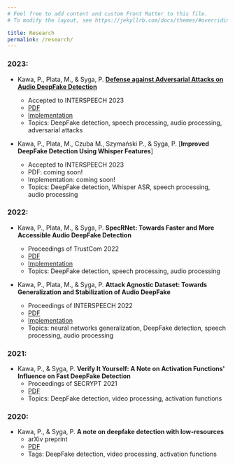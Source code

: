 ```yaml
---
# Feel free to add content and custom Front Matter to this file.
# To modify the layout, see https://jekyllrb.com/docs/themes/#overriding-theme-defaults

title: Research
permalink: /research/
---
```


### 2023:
* Kawa, P., Plata, M., & Syga, P. [**Defense against Adversarial Attacks on Audio DeepFake Detection**](papers/adversarial_attacks.html)
  * Accepted to INTERSPEECH 2023
  * [PDF](https://arxiv.org/abs/2212.14597)
  * [Implementation](https://github.com/piotrkawa/audio-deepfake-adversarial-attacks)
  * Topics: DeepFake detection, speech processing, audio processing, adversarial attacks

* Kawa, P., Plata, M., Czuba M., Szymański P., & Syga, P. [**Improved DeepFake Detection Using Whisper Features**]
  * Accepted to INTERSPEECH 2023
  * PDF: coming soon!
  * Implementation: coming soon!
  * Topics: DeepFake detection, Whisper ASR, speech processing, audio processing

### 2022:

* Kawa, P., Plata, M., & Syga, P. **SpecRNet: Towards Faster and More Accessible Audio DeepFake Detection**
  * Proceedings of TrustCom 2022
  * [PDF](https://arxiv.org/abs/2210.06105)
  * [Implementation](https://github.com/piotrkawa/specrnet)
  * Topics: DeepFake detection, speech processing, audio processing

* Kawa, P., Plata, M., & Syga, P. **Attack Agnostic Dataset: Towards Generalization and Stabilization of Audio DeepFake**
  * Proceedings of INTERSPEECH 2022
  * [PDF](https://arxiv.org/abs/2206.13979)
  * [Implementation](https://github.com/piotrkawa/attack-agnostic-dataset)
  * Topics: neural networks generalization, DeepFake detection, speech processing, audio processing

### 2021:
* Kawa, P., & Syga, P. **Verify It Yourself: A Note on Activation Functions' Influence on Fast DeepFake Detection**
  * Proceedings of SECRYPT 2021
  * [PDF](https://pdfs.semanticscholar.org/67c6/960449a3e5cb10ec1b4783cf8e0e9eef8d97.pdf)
  * Topics: DeepFake detection, video processing, activation functions

### 2020:
* Kawa, P., & Syga, P. **A note on deepfake detection with low-resources**
  * arXiv preprint
  * [PDF](https://arxiv.org/abs/2006.05183)
  * Tags: DeepFake detection, video processing, activation functions



